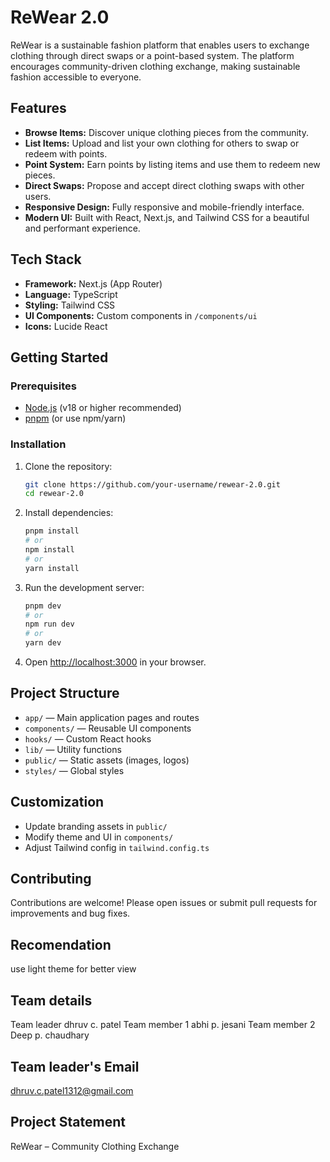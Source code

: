 # ReWear 2.0

ReWear is a sustainable fashion platform that enables users to exchange clothing through direct swaps or a point-based system. The platform encourages community-driven clothing exchange, making sustainable fashion accessible to everyone.

## Features

- **Browse Items:** Discover unique clothing pieces from the community.
- **List Items:** Upload and list your own clothing for others to swap or redeem with points.
- **Point System:** Earn points by listing items and use them to redeem new pieces.
- **Direct Swaps:** Propose and accept direct clothing swaps with other users.
- **Responsive Design:** Fully responsive and mobile-friendly interface.
- **Modern UI:** Built with React, Next.js, and Tailwind CSS for a beautiful and performant experience.

## Tech Stack

- **Framework:** Next.js (App Router)
- **Language:** TypeScript
- **Styling:** Tailwind CSS
- **UI Components:** Custom components in `/components/ui`
- **Icons:** Lucide React

## Getting Started

### Prerequisites
- [Node.js](https://nodejs.org/) (v18 or higher recommended)
- [pnpm](https://pnpm.io/) (or use npm/yarn)

### Installation

1. Clone the repository:
   ```sh
   git clone https://github.com/your-username/rewear-2.0.git
   cd rewear-2.0
   ```
2. Install dependencies:
   ```sh
   pnpm install
   # or
   npm install
   # or
   yarn install
   ```
3. Run the development server:
   ```sh
   pnpm dev
   # or
   npm run dev
   # or
   yarn dev
   ```
4. Open [http://localhost:3000](http://localhost:3000) in your browser.

## Project Structure

- `app/` — Main application pages and routes
- `components/` — Reusable UI components
- `hooks/` — Custom React hooks
- `lib/` — Utility functions
- `public/` — Static assets (images, logos)
- `styles/` — Global styles

## Customization
- Update branding assets in `public/`
- Modify theme and UI in `components/`
- Adjust Tailwind config in `tailwind.config.ts`

## Contributing

Contributions are welcome! Please open issues or submit pull requests for improvements and bug fixes.

## Recomendation

use light theme for better view

## Team details

Team leader
dhruv c. patel
Team member 1
abhi p. jesani
Team member 2 
Deep p. chaudhary 

## Team leader's Email
dhruv.c.patel1312@gmail.com

## Project Statement 

ReWear – Community Clothing Exchange

